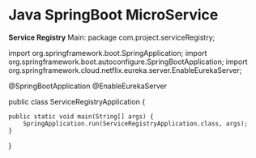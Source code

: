 # Java SpringBoot MicroService

**Service Registry**
Main:
package com.project.serviceRegistry;

import org.springframework.boot.SpringApplication;
import org.springframework.boot.autoconfigure.SpringBootApplication;
import org.springframework.cloud.netflix.eureka.server.EnableEurekaServer;

@SpringBootApplication
@EnableEurekaServer

public class ServiceRegistryApplication {

	public static void main(String[] args) {
		SpringApplication.run(ServiceRegistryApplication.class, args);
	}
}
